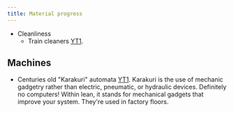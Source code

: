 ```yaml
---
title: Material progress
---
```

  

- Cleanliness
    - Train cleaners [YT1](https://www.youtube.com/watch?v=rFXi1cM9vO0).

## Machines
- Centuries old "Karakuri" automata [YT1](https://www.youtube.com/watch?v=i5zYK9FxORI). Karakuri is the use of mechanic gadgetry rather than electric, pneumatic, or hydraulic devices. Definitely no computers! Within lean, it stands for mechanical gadgets that improve your system. They're used in factory floors.